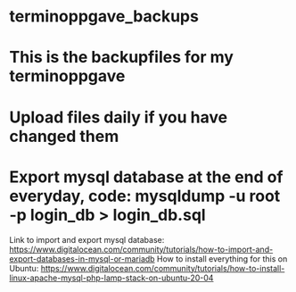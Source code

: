 # terminoppgave_backups
# This is the backupfiles for my terminoppgave
# Upload files daily if you have changed them
# Export mysql database at the end of everyday, code: mysqldump -u root -p login_db > login_db.sql
Link to import and export mysql database: https://www.digitalocean.com/community/tutorials/how-to-import-and-export-databases-in-mysql-or-mariadb
How to install everything for this on Ubuntu: https://www.digitalocean.com/community/tutorials/how-to-install-linux-apache-mysql-php-lamp-stack-on-ubuntu-20-04
